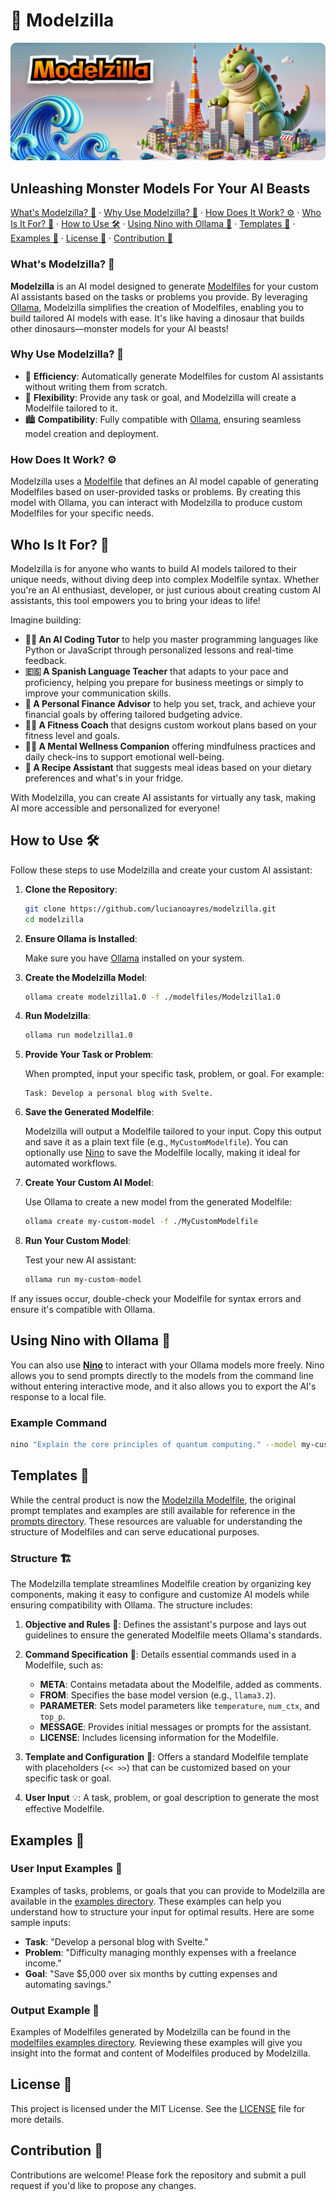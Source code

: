 # 🦖 Modelzilla

![modelzilla-banner](https://github.com/lucianoayres/modelzilla/blob/main/assets/images/banner_modelzilla.png?raw=true)

## Unleashing Monster Models For Your AI Beasts

[What's Modelzilla? 🦖](#whats-modelzilla) · [Why Use Modelzilla? 🚀](#why-use-modelzilla) · [How Does It Work? ⚙️](#how-does-it-work) · [Who Is It For? 🎯](#who-is-it-for) · [How to Use 🛠️](#how-to-use) · [Using Nino with Ollama 🐶](#using-nino-with-ollama) · [Templates 📄](#templates) · [Examples 📂](#examples) · [License 📄](#license) · [Contribution 🤝](#contribution)

### What's Modelzilla? 🦖

**Modelzilla** is an AI model designed to generate [Modelfiles](https://github.com/ollama/ollama/blob/main/docs/modelfile.md) for your custom AI assistants based on the tasks or problems you provide. By leveraging [Ollama](https://github.com/ollama/ollama), Modelzilla simplifies the creation of Modelfiles, enabling you to build tailored AI models with ease. It's like having a dinosaur that builds other dinosaurs—monster models for your AI beasts!

### Why Use Modelzilla? 🚀

-   🦖 **Efficiency**: Automatically generate Modelfiles for custom AI assistants without writing them from scratch.
-   🌊 **Flexibility**: Provide any task or goal, and Modelzilla will create a Modelfile tailored to it.
-   🏙️ **Compatibility**: Fully compatible with [Ollama](https://github.com/ollama/ollama), ensuring seamless model creation and deployment.

### How Does It Work? ⚙️

Modelzilla uses a [Modelfile](./modelfiles/Modelzilla1.0) that defines an AI model capable of generating Modelfiles based on user-provided tasks or problems. By creating this model with Ollama, you can interact with Modelzilla to produce custom Modelfiles for your specific needs.

## Who Is It For? 🎯

Modelzilla is for anyone who wants to build AI models tailored to their unique needs, without diving deep into complex Modelfile syntax. Whether you're an AI enthusiast, developer, or just curious about creating custom AI assistants, this tool empowers you to bring your ideas to life!

Imagine building:

-   **👨‍💻 An AI Coding Tutor** to help you master programming languages like Python or JavaScript through personalized lessons and real-time feedback.
-   **🇪🇸 A Spanish Language Teacher** that adapts to your pace and proficiency, helping you prepare for business meetings or simply to improve your communication skills.
-   **💼 A Personal Finance Advisor** to help you set, track, and achieve your financial goals by offering tailored budgeting advice.
-   **🏋️‍♀️ A Fitness Coach** that designs custom workout plans based on your fitness level and goals.
-   **🧘‍♀️ A Mental Wellness Companion** offering mindfulness practices and daily check-ins to support emotional well-being.
-   **🍳 A Recipe Assistant** that suggests meal ideas based on your dietary preferences and what's in your fridge.

With Modelzilla, you can create AI assistants for virtually any task, making AI more accessible and personalized for everyone!

## How to Use 🛠️

Follow these steps to use Modelzilla and create your custom AI assistant:

1. **Clone the Repository**:

    ```bash
    git clone https://github.com/lucianoayres/modelzilla.git
    cd modelzilla
    ```

2. **Ensure Ollama is Installed**:

    Make sure you have [Ollama](https://github.com/ollama/ollama) installed on your system.

3. **Create the Modelzilla Model**:

    ```bash
    ollama create modelzilla1.0 -f ./modelfiles/Modelzilla1.0
    ```

4. **Run Modelzilla**:

    ```bash
    ollama run modelzilla1.0
    ```

5. **Provide Your Task or Problem**:

    When prompted, input your specific task, problem, or goal. For example:

    ```
    Task: Develop a personal blog with Svelte.
    ```

6. **Save the Generated Modelfile**:

    Modelzilla will output a Modelfile tailored to your input. Copy this output and save it as a plain text file (e.g., `MyCustomModelfile`). You can optionally use [Nino](#using-nino-with-ollama) to save the Modelfile locally, making it ideal for automated workflows.

7. **Create Your Custom AI Model**:

    Use Ollama to create a new model from the generated Modelfile:

    ```bash
    ollama create my-custom-model -f ./MyCustomModelfile
    ```

8. **Run Your Custom Model**:

    Test your new AI assistant:

    ```bash
    ollama run my-custom-model
    ```

If any issues occur, double-check your Modelfile for syntax errors and ensure it's compatible with Ollama.

## Using Nino with Ollama 🐶

You can also use [**Nino**](https://github.com/lucianoayres/nino-cli) to interact with your Ollama models more freely. Nino allows you to send prompts directly to the models from the command line without entering interactive mode, and it also allows you to export the AI's response to a local file.

### Example Command

```bash
nino "Explain the core principles of quantum computing." --model my-custom-model --output answer.txt
```

## Templates 📄

While the central product is now the [Modelzilla Modelfile](./modelfiles/Modelzilla1.0), the original prompt templates and examples are still available for reference in the [prompts directory](./prompts). These resources are valuable for understanding the structure of Modelfiles and can serve educational purposes.

### Structure 🏗️

The Modelzilla template streamlines Modelfile creation by organizing key components, making it easy to configure and customize AI models while ensuring compatibility with Ollama. The structure includes:

1. **Objective and Rules** 📜: Defines the assistant's purpose and lays out guidelines to ensure the generated Modelfile meets Ollama's standards.

2. **Command Specification** 🍳: Details essential commands used in a Modelfile, such as:

    - **META**: Contains metadata about the Modelfile, added as comments.
    - **FROM**: Specifies the base model version (e.g., `llama3.2`).
    - **PARAMETER**: Sets model parameters like `temperature`, `num_ctx`, and `top_p`.
    - **MESSAGE**: Provides initial messages or prompts for the assistant.
    - **LICENSE**: Includes licensing information for the Modelfile.

3. **Template and Configuration** 🧩: Offers a standard Modelfile template with placeholders (`<< >>`) that can be customized based on your specific task or goal.

4. **User Input** 💡: A task, problem, or goal description to generate the most effective Modelfile.

## Examples 📂

### User Input Examples 📝

Examples of tasks, problems, or goals that you can provide to Modelzilla are available in the [examples directory](./examples/prompts). These examples can help you understand how to structure your input for optimal results. Here are some sample inputs:

-   **Task**: "Develop a personal blog with Svelte."
-   **Problem**: "Difficulty managing monthly expenses with a freelance income."
-   **Goal**: "Save $5,000 over six months by cutting expenses and automating savings."

### Output Example 🎉

Examples of Modelfiles generated by Modelzilla can be found in the [modelfiles examples directory](./examples/modelfiles). Reviewing these examples will give you insight into the format and content of Modelfiles produced by Modelzilla.

## License 📄

This project is licensed under the MIT License. See the [LICENSE](LICENSE) file for more details.

## Contribution 🤝

Contributions are welcome! Please fork the repository and submit a pull request if you'd like to propose any changes.
